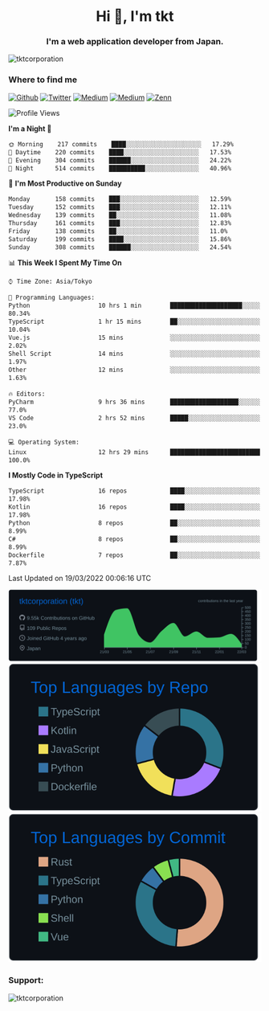 <h1 align="center">Hi 👋, I'm tkt</h1>
<h3 align="center">I'm a web application developer from Japan.</h3>

<p align="left"> <img src="https://komarev.com/ghpvc/?username=tktcorporation&label=Profile%20views&color=0e75b6&style=flat" alt="tktcorporation" /> </p>

<h3>Where to find me</h3>
<p>
<a href="https://github.com/tktcorporation" target="_blank"><img alt="Github" src="https://img.shields.io/badge/GitHub-%2312100E.svg?&style=for-the-badge&logo=Github&logoColor=white" /></a>
<a href="https://twitter.com/tktcorporation" target="_blank"><img alt="Twitter" src="https://img.shields.io/badge/twitter-%231DA1F2.svg?&style=for-the-badge&logo=twitter&logoColor=white" /></a>
<a href="https://www.linkedin.com/in/tktcorporation" target="_blank"><img alt="Medium" src="https://img.shields.io/badge/linkdin-0a66c2.svg?&style=for-the-badge&logo=linkedin&logoColor=white" /></a>
<a href="https://qiita.com/tktcorporation" target="_blank"><img alt="Medium" src="https://img.shields.io/badge/qiita-55C500.svg?&style=for-the-badge&logo=qiita&logoColor=white" /></a>
<a href="https://zenn.dev/tktcorporation" target="_blank"><img alt="Zenn" src="https://img.shields.io/badge/Zenn-3EA8FF.svg?&style=for-the-badge&logo=Zenn&logoColor=white" /></a>
</p>
  
<!--START_SECTION:waka-->
![Profile Views](http://img.shields.io/badge/Profile%20Views-0-blue)

**I'm a Night 🦉** 

```text
🌞 Morning    217 commits    ████░░░░░░░░░░░░░░░░░░░░░   17.29% 
🌆 Daytime    220 commits    ████░░░░░░░░░░░░░░░░░░░░░   17.53% 
🌃 Evening    304 commits    ██████░░░░░░░░░░░░░░░░░░░   24.22% 
🌙 Night      514 commits    ██████████░░░░░░░░░░░░░░░   40.96%

```
📅 **I'm Most Productive on Sunday** 

```text
Monday       158 commits    ███░░░░░░░░░░░░░░░░░░░░░░   12.59% 
Tuesday      152 commits    ███░░░░░░░░░░░░░░░░░░░░░░   12.11% 
Wednesday    139 commits    ██░░░░░░░░░░░░░░░░░░░░░░░   11.08% 
Thursday     161 commits    ███░░░░░░░░░░░░░░░░░░░░░░   12.83% 
Friday       138 commits    ██░░░░░░░░░░░░░░░░░░░░░░░   11.0% 
Saturday     199 commits    ████░░░░░░░░░░░░░░░░░░░░░   15.86% 
Sunday       308 commits    ██████░░░░░░░░░░░░░░░░░░░   24.54%

```


📊 **This Week I Spent My Time On** 

```text
⌚︎ Time Zone: Asia/Tokyo

💬 Programming Languages: 
Python                   10 hrs 1 min        ████████████████████░░░░░   80.34% 
TypeScript               1 hr 15 mins        ██░░░░░░░░░░░░░░░░░░░░░░░   10.04% 
Vue.js                   15 mins             ░░░░░░░░░░░░░░░░░░░░░░░░░   2.02% 
Shell Script             14 mins             ░░░░░░░░░░░░░░░░░░░░░░░░░   1.97% 
Other                    12 mins             ░░░░░░░░░░░░░░░░░░░░░░░░░   1.63%

🔥 Editors: 
PyCharm                  9 hrs 36 mins       ███████████████████░░░░░░   77.0% 
VS Code                  2 hrs 52 mins       █████░░░░░░░░░░░░░░░░░░░░   23.0%

💻 Operating System: 
Linux                    12 hrs 29 mins      █████████████████████████   100.0%

```

**I Mostly Code in TypeScript** 

```text
TypeScript               16 repos            ████░░░░░░░░░░░░░░░░░░░░░   17.98% 
Kotlin                   16 repos            ████░░░░░░░░░░░░░░░░░░░░░   17.98% 
Python                   8 repos             ██░░░░░░░░░░░░░░░░░░░░░░░   8.99% 
C#                       8 repos             ██░░░░░░░░░░░░░░░░░░░░░░░   8.99% 
Dockerfile               7 repos             ██░░░░░░░░░░░░░░░░░░░░░░░   7.87%

```



 Last Updated on 19/03/2022 00:06:16 UTC
<!--END_SECTION:waka-->

[![](https://raw.githubusercontent.com/tktcorporation/tktcorporation/master/profile-summary-card-output/github_dark/0-profile-details.svg)](https://github.com/vn7n24fzkq/github-profile-summary-cards)
[![](https://raw.githubusercontent.com/tktcorporation/tktcorporation/master/profile-summary-card-output/github_dark/1-repos-per-language.svg)](https://github.com/vn7n24fzkq/github-profile-summary-cards) [![](https://raw.githubusercontent.com/tktcorporation/tktcorporation/master/profile-summary-card-output/github_dark/2-most-commit-language.svg)](https://github.com/vn7n24fzkq/github-profile-summary-cards)

<h3 align="left">Support:</h3>
<p><a href="https://www.buymeacoffee.com/tktcorporation"> <img align="left" src="https://cdn.buymeacoffee.com/buttons/v2/default-yellow.png" height="50" width="210" alt="tktcorporation" /></a></p><br><br>
